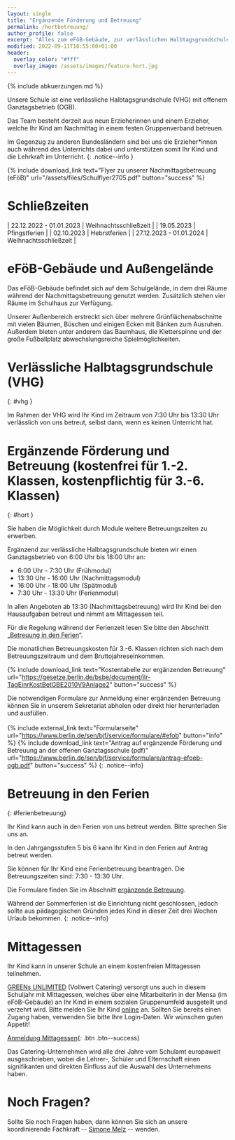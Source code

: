```yaml
---
layout: single
title: "Ergänzende Förderung und Betreuung"
permalink: /hortbetreuung/
author_profile: false
excerpt: "Alles zum eFöB-Gebäude, zur verlässlichen Halbtagsgrundschule, sowie zum Mittagessen"
modified: 2022-09-11T10:55:00+01:00
header:
  overlay_color: "#fff"
  overlay_image: /assets/images/feature-hort.jpg
---
```


{% include abkuerzungen.md %}

Unsere Schule ist eine verlässliche Halbtagsgrundschule (VHG) mit offenem
Ganztagsbetrieb (OGB).

Das Team besteht derzeit aus neun Erzieherinnen und einem Erzieher, welche Ihr
Kind am Nachmittag in einem festen Gruppenverband betreuen.

Im Gegenzug zu anderen Bundesländern sind bei uns die Erzieher*innen auch
während des Unterrichts dabei und unterstützen somit Ihr Kind und die Lehrkraft
im Unterricht.
{: .notice--info }

{% include download_link text="Flyer zu unserer Nachmittagsbetreuung (eFöB)" url="/assets/files/Schulflyer2705.pdf" button="success" %}

# Schließzeiten

<!-- {% include outdated.md %} -->

<!--
| 22.12.2017 - 02.01.2018 | Weihnachtsschließzeit |
| 05.02.2018 - 09.02.2018 | Winterferien |
| 05.03.2018 | Schließtag (Studientag der Schule) |
| 26.03.2018 - 06.03.2018 | Osterferien |
| 30.04.2018 | Schließtag |
| 11.05.2018 | Schließtag |
| 22.05.2018 | Pfingstferien |
| 05.07.2018 - 16.08.2018 | Sommerferien verminderter Betrieb (3 Wochen Urlaub für ihr Kind) |
| 17.08.2018 | Schließtag |
-->

| 22.12.2022 - 01.01.2023 | Weihnachtsschließzeit |
| 19.05.2023 | Pfingstferien |
| 02.10.2023 | Hebrstferien |
| 27.12.2023 - 01.01.2024 | Weihnachtsschließzeit |


# eFöB-Gebäude und Außengelände

Das eFöB-Gebäude befindet sich auf dem Schulgelände, in dem drei Räume während
der Nachmittagsbetreuung genutzt werden. Zusätzlich stehen vier Räume im
Schulhaus zur Verfügung.

Unserer Außenbereich erstreckt sich über mehrere Grünflächenabschnitte mit
vielen Bäumen, Büschen und einigen Ecken mit Bänken zum Ausruhen. Außerdem
bieten unter anderem das Baumhaus, die Kletterspinne und der große Fußballplatz
abwechslungsreiche Spielmöglichkeiten.

# Verlässliche Halbtagsgrundschule (VHG)
{: #vhg }

Im Rahmen der VHG wird Ihr Kind im Zeitraum von 7:30 Uhr bis 13:30 Uhr
verlässlich von uns betreut, selbst dann, wenn es keinen Unterricht hat.

# Ergänzende Förderung und Betreuung (kostenfrei für 1.-2. Klassen, kostenpflichtig für 3.-6. Klassen)
{: #hort }

Sie haben die Möglichkeit durch Module weitere Betreuungszeiten zu erwerben.

Ergänzend zur verlässliche Halbtagsgrundschule bieten wir einen Ganztagsbetrieb
von 6:00 Uhr bis 18:00 Uhr an:

* 6:00 Uhr - 7:30 Uhr (Frühmodul)
* 13:30 Uhr - 16:00 Uhr (Nachmittagsmodul)
* 16:00 Uhr - 18:00 Uhr (Spätmodul)
* 7:30 Uhr - 13:30 Uhr (Ferienmodul)

In allen Angeboten ab 13:30 (Nachmittagsbetreuung) wird Ihr Kind bei den
Hausaufgaben betreut und nimmt am Mittagessen teil.

Für die Regelung während der Ferienzeit lesen Sie bitte den Abschnitt
„[Betreuung in den Ferien](/hortbetreuung/#ferienbetreuung)“.

Die monatlichen Betreuungskosten für 3.-6. Klassen richten sich nach dem Betreuungszeitraum und dem Bruttojahreseinkommen.

<!-- {% include outdated.md %} -->
<!-- Gesetzestext zur Kostenbeiteiligung: http://gesetze.berlin.de/jportal/?quelle=jlink&query=TagEinrKostBetG+BE+Anlage+2&psml=bsbeprod.psml&max=true -->

<!--
{% include external_link text="Übersichtsseite zum Kostenbeitrag" url="https://www.berlin.de/sen/jugend/familie-und-kinder/kindertagesbetreuung/kostenbeteiligung/" button="info" %}
-->

{% include download_link text="Kostentabelle zur ergänzenden Betreuung" url="https://gesetze.berlin.de/bsbe/document/jlr-TagEinrKostBetGBE2010V9Anlage2" button="success" %}

Die notwendigen Formulare zur Anmeldung einer ergänzenden Betreuung können Sie
in unserem Sekretariat abholen oder direkt hier herunterladen und ausfüllen.<br/><br/>
{% include external_link text="Formularseite" url="https://www.berlin.de/sen/bjf/service/formulare/#efob" button="info" %}
{% include download_link text="Antrag auf ergänzende Förderung und Betreuung an der offenen Ganztagsschule (pdf)" url="https://www.berlin.de/sen/bjf/service/formulare/antrag-efoeb-ogb.pdf" button="success" %}
{: .notice--info}

# Betreuung in den Ferien
{: #ferienbetreuung}

Ihr Kind kann auch in den Ferien von uns betreut werden. Bitte sprechen Sie uns an.

In den Jahrgangsstufen 5 bis 6 kann Ihr Kind in den Ferien auf Antrag betreut
werden.

Sie können für Ihr Kind eine Ferienbetreuung beantragen. Die Betreuungszeiten sind: 7:30 - 13:30 Uhr.

Die Formulare finden Sie im Abschnitt [ergänzende
Betreuung](/hortbetreuung/#hort).

Während der Sommerferien ist die Einrichtung nicht geschlossen, jedoch sollte
aus pädagogischen Gründen jedes Kind in dieser Zeit drei Wochen Urlaub bekommen.
{: .notice--info}

# Mittagessen

Ihr Kind kann in unserer Schule an einem kostenfreien Mittagessen teilnehmen.

[GREENs UNLIMITED](https://www.greens-unlimited.de/)
(Vollwert Catering) versorgt uns auch in diesem Schuljahr mit Mittagessen, welches über eine
Mitarbeiterin in der Mensa (im eFöB-Gebäude) an Ihr Kind in einem sozialen
Gruppenumfeld ausgeteilt und verzehrt wird.
Bitte melden Sie Ihr Kind [online](https://www.schulessen.berlin/) an.
Sollten Sie bereits einen Zugang haben, verwenden Sie bitte Ihre Login-Daten.
Wir wünschen guten Appetit!

[Anmeldung Mittagessen](https://www.schulessen.berlin/){: .btn .btn--success}

Das Catering-Unternehmen wird alle drei Jahre vom Schulamt europaweit
ausgeschrieben, wobei die Lehrer-, Schüler und Elternschaft einen signifikanten
und direkten Einfluss auf die Auswahl des Unternehmens haben.

# Noch Fragen?

Sollte Sie noch Fragen haben, dann können Sie sich an unsere
koordinierende Fachkraft -- [Simone
Melz](/kontakt/#koordinierende_fachkraft) -- wenden.
